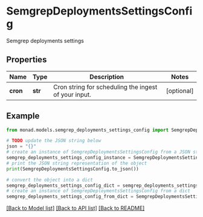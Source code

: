 # SemgrepDeploymentsSettingsConfig

Semgrep deployments settings

## Properties

Name | Type | Description | Notes
------------ | ------------- | ------------- | -------------
**cron** | **str** | Cron string for scheduling the ingest of your input. | [optional] 

## Example

```python
from monad.models.semgrep_deployments_settings_config import SemgrepDeploymentsSettingsConfig

# TODO update the JSON string below
json = "{}"
# create an instance of SemgrepDeploymentsSettingsConfig from a JSON string
semgrep_deployments_settings_config_instance = SemgrepDeploymentsSettingsConfig.from_json(json)
# print the JSON string representation of the object
print(SemgrepDeploymentsSettingsConfig.to_json())

# convert the object into a dict
semgrep_deployments_settings_config_dict = semgrep_deployments_settings_config_instance.to_dict()
# create an instance of SemgrepDeploymentsSettingsConfig from a dict
semgrep_deployments_settings_config_from_dict = SemgrepDeploymentsSettingsConfig.from_dict(semgrep_deployments_settings_config_dict)
```
[[Back to Model list]](../README.md#documentation-for-models) [[Back to API list]](../README.md#documentation-for-api-endpoints) [[Back to README]](../README.md)


